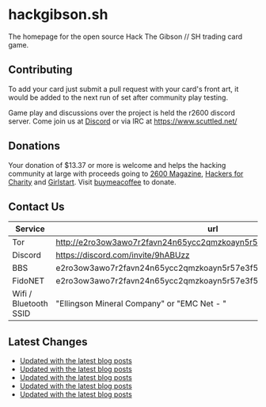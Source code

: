 # hackgibson.sh
The homepage for the open source Hack The Gibson // SH trading card game.


## Contributing

To add your card just submit a pull request with your card's front art, it would be added to the next run of set after community play testing.

Game play and discussions over the project is held the r2600 discord server. Come join us at [Discord](https://discord.com/invite/9hABUzz) or via IRC at https://www.scuttled.net/


## Donations

Your donation of $13.37 or more is welcome and helps the hacking community at large with proceeds going to [2600 Magazine](https://2600.com/), [Hackers for Charity](https://hackersforcharity.org) and [Girlstart](https://girlstart.org).  Visit [buymeacoffee](https://www.buymeacoffee.com/hackgibson.sh) to donate.


## Contact Us

Service | url
-|-
Tor | http://e2ro3ow3awo7r2favn24n65ycc2qmzkoayn5r57e3f56nvjwdcgg32ad.onion
Discord | https://discord.com/invite/9hABUzz
BBS | e2ro3ow3awo7r2favn24n65ycc2qmzkoayn5r57e3f56nvjwdcgg32ad.onion:23
FidoNET | e2ro3ow3awo7r2favn24n65ycc2qmzkoayn5r57e3f56nvjwdcgg32ad.onion:24554
Wifi / Bluetooth SSID | "Ellingson Mineral Company" or "EMC Net - <fidonet address>"

## Latest Changes
<!-- BLOG-POST-LIST:START -->
- [Updated with the latest blog posts](https://github.com/DFW2600/hackgibson.sh/commit/c87d5f6e92a61627e9b6d13ff6aa28ee32221b6d)
- [Updated with the latest blog posts](https://github.com/DFW2600/hackgibson.sh/commit/572a4c15c01e88b4c972a48b4dd494be060c84b4)
- [Updated with the latest blog posts](https://github.com/DFW2600/hackgibson.sh/commit/35666517db5e07a18323320a446ce77cd2ed49c6)
- [Updated with the latest blog posts](https://github.com/DFW2600/hackgibson.sh/commit/de73aa360d868780076d0b07be4f7134486dd211)
- [Updated with the latest blog posts](https://github.com/DFW2600/hackgibson.sh/commit/db33f8753b8b907d290baf3ddd8d12627e749fff)
<!-- BLOG-POST-LIST:END -->
